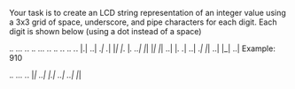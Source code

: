 Your task is to create an LCD string representation of an integer value using a 3x3 grid of space, underscore, and pipe characters for each digit. Each digit is shown below (using a dot instead of a space)

._.   ...   ._.   ._.   ...   ._.   ._.   ._.   ._.   ._.
|.|   ..|   ._|   ._|   |_|   |_.   |_.   ..|   |_|   |_|
|_|   ..|   |_.   ._|   ..|   ._|   |_|   ..|   |_|   ..|
Example: 910

._. ... ._.
|_| ..| |.|
..| ..| |_|

